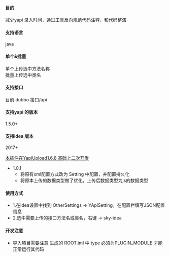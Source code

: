 
#### 目的
减少yapi 录入时间，通过工具反向规范代码注释，和代码整洁

#### 支持语言
java

#### 单个&批量

单个上传选中方法名称 <br>
批量上传选中类名 <br>

#### 支持接口
目前 dubbo 接口/api

#### 支持yapi 的版本
1.5.0+

#### 支持idea 版本
2017+

<a href="https://github.com/diwand/YapiIdeaUploadPlugin">本插件在YapiUpload1.6.8 基础上二次开发</a> <br>
- 1.0.1 
   - 将原有xml配置方式改为 Setting 中配置，并配置持久化  <br>
   - 将原本上传的数据类型做了优化，上传后数据类型为js的数据类型  <br>


#### 使用方式
   - 1.在idea设置中找到 OtherSettings -> YApiSetting，在配置栏填写JSON配置信息 <br>
   - 2.选中需要上传的接口方法名或类名，右键 -> sky-idea  <br>

#### 开发注意
   - 导入项目需要注意 生成的 ROOT.iml 中 type 必须为PLUGIN_MODULE 才能正常运行其代码
